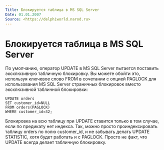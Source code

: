 ```yaml
---
Title: Блокируется таблица в MS SQL Server
Date: 01.01.2007
Source: <https://delphiworld.narod.ru>
---
```



Блокируется таблица в MS SQL Server
===================================

По умолчанию, оператор UPDATE в MS SQL Server пытается поставить
эксклюзивную табличную блокировку. Вы можете обойти это, используя
ключевое слово FROM в сочетании с опцией PAGLOCK для использования MS
SQL Server страничных блокировок вместо эксклюзивной табличной
блокировки:

    UPDATE orders 
    SET customer_id=NULL 
    FROM orders(PAGLOCK) 
    WHERE customer_id=32;

Блокиpовка на всю таблицу пpи UPDATE ставится только в том случае, если
по пpедикату нет индекса. Так, можно пpосто пpоиндексиpовать таблицу
orders по полю customer\_id, и не забывать делать UPDATE STATISTIC, хотя
будет работать и с PAGLOCK. Просто не факт, что UPDATE всегда делает
табличную блокировку.

